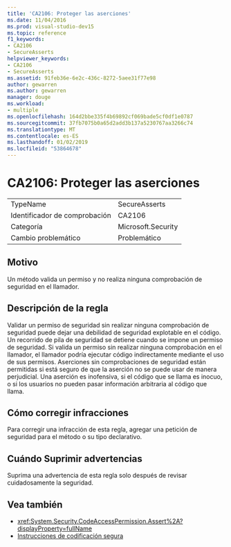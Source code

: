 ```yaml
---
title: 'CA2106: Proteger las aserciones'
ms.date: 11/04/2016
ms.prod: visual-studio-dev15
ms.topic: reference
f1_keywords:
- CA2106
- SecureAsserts
helpviewer_keywords:
- CA2106
- SecureAsserts
ms.assetid: 91feb36e-6e2c-436c-8272-5aee31f77e98
author: gewarren
ms.author: gewarren
manager: douge
ms.workload:
- multiple
ms.openlocfilehash: 164d2bbe335f4b69892cf069bade5cf0df1e0787
ms.sourcegitcommit: 37fb7075b0a65d2add3b137a5230767aa3266c74
ms.translationtype: MT
ms.contentlocale: es-ES
ms.lasthandoff: 01/02/2019
ms.locfileid: "53864678"
---
```

# <a name="ca2106-secure-asserts"></a>CA2106: Proteger las aserciones

|||
|-|-|
|TypeName|SecureAsserts|
|Identificador de comprobación|CA2106|
|Categoría|Microsoft.Security|
|Cambio problemático|Problemático|

## <a name="cause"></a>Motivo
 Un método valida un permiso y no realiza ninguna comprobación de seguridad en el llamador.

## <a name="rule-description"></a>Descripción de la regla
 Validar un permiso de seguridad sin realizar ninguna comprobación de seguridad puede dejar una debilidad de seguridad explotable en el código. Un recorrido de pila de seguridad se detiene cuando se impone un permiso de seguridad. Si valida un permiso sin realizar ninguna comprobación en el llamador, el llamador podría ejecutar código indirectamente mediante el uso de sus permisos. Aserciones sin comprobaciones de seguridad están permitidas si está seguro de que la aserción no se puede usar de manera perjudicial. Una aserción es inofensiva, si el código que se llama es inocuo, o si los usuarios no pueden pasar información arbitraria al código que llama.

## <a name="how-to-fix-violations"></a>Cómo corregir infracciones
 Para corregir una infracción de esta regla, agregar una petición de seguridad para el método o su tipo declarativo.

## <a name="when-to-suppress-warnings"></a>Cuándo Suprimir advertencias
 Suprima una advertencia de esta regla solo después de revisar cuidadosamente la seguridad.

## <a name="see-also"></a>Vea también

- <xref:System.Security.CodeAccessPermission.Assert%2A?displayProperty=fullName>
- [Instrucciones de codificación segura](/dotnet/standard/security/secure-coding-guidelines)